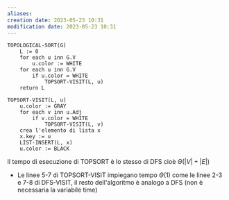 ```yaml
---
aliases: 
creation date: 2023-05-23 10:31
modification date: 2023-05-23 10:31
---
```


```
TOPOLOGICAL-SORT(G)
	L := 0
	for each u inn G.V
		u.color := WHITE
	for each u inn G.V
		if u.color = WHITE
			TOPSORT-VISIT(L, u)
	return L
```

```
TOPSORT-VISIT(L, u)
	u.color := GRAY
	for each v inn u.Adj
		if v.color = WHITE
			TOPSORT-VISIT(L, v)
	crea l'elemento di lista x
	x.key := u
	LIST-INSERT(L, x)
	u.color := BLACK
```

Il tempo di esecuzione di TOPSORT è lo stesso di DFS cioè $\Theta(|V| + |E|)$
- Le linee 5-7 di TOPSORT-VISIT impiegano tempo $\Theta(1)$ come le linee 2-3 e 7-8 di DFS-VISIT, il resto dell'algoritmo è analogo a DFS (non è necessaria la variabile time)